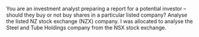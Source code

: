  You are an investment analyst preparing a report for a potential investor – should they buy or 
 not buy shares in a particular listed company? Analyse the listed NZ stock exchange (NZX) company.
 I was allocated to analyse the Steel and Tube Holdings company from the NSX stock exchange.
